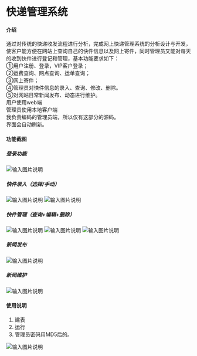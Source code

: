 # 快递管理系统

#### 介绍
通过对传统的快递收发流程进行分析，完成网上快递管理系统的分析设计与开发，使客户能方便在网站上查询自己的快件信息以及网上寄件，同时管理员又能对每天的收到快件进行登记和管理，基本功能要求如下：  
①用户注册、登录，VIP客户登录；  
②运费查询、网点查询、运单查询；  
③网上寄件；  
④管理员对快件信息的录入、查询、修改、删除。  
⑤对网站日常新闻发布、动态进行维护。  
用户使用web端  
管理员使用本地客户端  
我负责编码的管理员端，所以仅有这部分的源码。  
界面会自动刷新。  

#### 功能截图
##### 登录功能
![输入图片说明](https://foruda.gitee.com/images/1662602635295190018/3b2211f9_9070787.png "屏幕截图")
##### 快件录入（选择/手动）
![输入图片说明](https://foruda.gitee.com/images/1662602660139067457/4048409a_9070787.png "屏幕截图")
![输入图片说明](https://foruda.gitee.com/images/1662602673933543576/de27ff7a_9070787.png "屏幕截图")
##### 快件管理（查询+编辑+删除）
![输入图片说明](https://foruda.gitee.com/images/1662602705914362534/7f1c1fee_9070787.png "屏幕截图")
![输入图片说明](https://foruda.gitee.com/images/1662602725163737370/4f9deb54_9070787.png "屏幕截图")
![输入图片说明](https://foruda.gitee.com/images/1662602743096803090/1d1b99ab_9070787.png "屏幕截图")
##### 新闻发布
![输入图片说明](https://foruda.gitee.com/images/1662602790741864691/0f873656_9070787.png "屏幕截图")
##### 新闻维护
![输入图片说明](https://foruda.gitee.com/images/1662602817310511762/3a6c68d4_9070787.png "屏幕截图")

#### 使用说明

1.  建表
2.  运行
3. 管理员密码用MD5后的。

![输入图片说明](https://foruda.gitee.com/images/1662602839842151114/0b032f86_9070787.png "屏幕截图")
